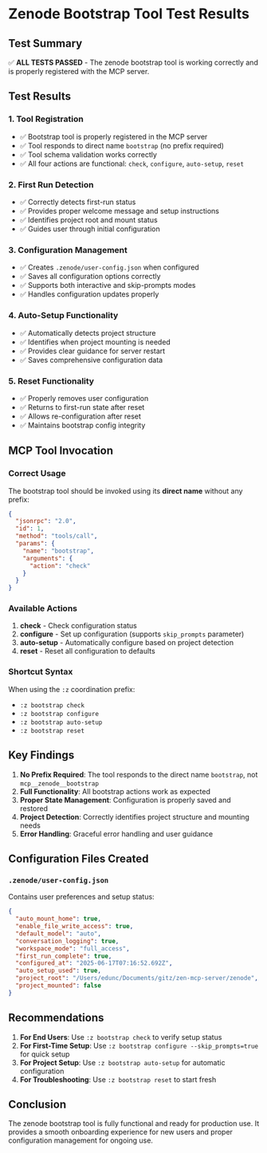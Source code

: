 # Zenode Bootstrap Tool Test Results

## Test Summary
✅ **ALL TESTS PASSED** - The zenode bootstrap tool is working correctly and is properly registered with the MCP server.

## Test Results

### 1. Tool Registration
- ✅ Bootstrap tool is properly registered in the MCP server
- ✅ Tool responds to direct name `bootstrap` (no prefix required)
- ✅ Tool schema validation works correctly
- ✅ All four actions are functional: `check`, `configure`, `auto-setup`, `reset`

### 2. First Run Detection
- ✅ Correctly detects first-run status
- ✅ Provides proper welcome message and setup instructions
- ✅ Identifies project root and mount status
- ✅ Guides user through initial configuration

### 3. Configuration Management
- ✅ Creates `.zenode/user-config.json` when configured
- ✅ Saves all configuration options correctly
- ✅ Supports both interactive and skip-prompts modes
- ✅ Handles configuration updates properly

### 4. Auto-Setup Functionality
- ✅ Automatically detects project structure
- ✅ Identifies when project mounting is needed
- ✅ Provides clear guidance for server restart
- ✅ Saves comprehensive configuration data

### 5. Reset Functionality
- ✅ Properly removes user configuration
- ✅ Returns to first-run state after reset
- ✅ Allows re-configuration after reset
- ✅ Maintains bootstrap config integrity

## MCP Tool Invocation

### Correct Usage
The bootstrap tool should be invoked using its **direct name** without any prefix:

```json
{
  "jsonrpc": "2.0",
  "id": 1,
  "method": "tools/call",
  "params": {
    "name": "bootstrap",
    "arguments": {
      "action": "check"
    }
  }
}
```

### Available Actions

1. **check** - Check configuration status
2. **configure** - Set up configuration (supports `skip_prompts` parameter)
3. **auto-setup** - Automatically configure based on project detection
4. **reset** - Reset all configuration to defaults

### Shortcut Syntax
When using the `:z` coordination prefix:
- `:z bootstrap check`
- `:z bootstrap configure`
- `:z bootstrap auto-setup`
- `:z bootstrap reset`

## Key Findings

1. **No Prefix Required**: The tool responds to the direct name `bootstrap`, not `mcp__zenode__bootstrap`
2. **Full Functionality**: All bootstrap actions work as expected
3. **Proper State Management**: Configuration is properly saved and restored
4. **Project Detection**: Correctly identifies project structure and mounting needs
5. **Error Handling**: Graceful error handling and user guidance

## Configuration Files Created

### `.zenode/user-config.json`
Contains user preferences and setup status:
```json
{
  "auto_mount_home": true,
  "enable_file_write_access": true,
  "default_model": "auto",
  "conversation_logging": true,
  "workspace_mode": "full_access",
  "first_run_complete": true,
  "configured_at": "2025-06-17T07:16:52.692Z",
  "auto_setup_used": true,
  "project_root": "/Users/edunc/Documents/gitz/zen-mcp-server/zenode",
  "project_mounted": false
}
```

## Recommendations

1. **For End Users**: Use `:z bootstrap check` to verify setup status
2. **For First-Time Setup**: Use `:z bootstrap configure --skip_prompts=true` for quick setup
3. **For Project Setup**: Use `:z bootstrap auto-setup` for automatic configuration
4. **For Troubleshooting**: Use `:z bootstrap reset` to start fresh

## Conclusion

The zenode bootstrap tool is fully functional and ready for production use. It provides a smooth onboarding experience for new users and proper configuration management for ongoing use.